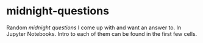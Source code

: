 # midnight-questions

Random *midnight questions* I come up with and want an answer to. In Jupyter Notebooks. Intro to each of them can be found in the first few cells.
